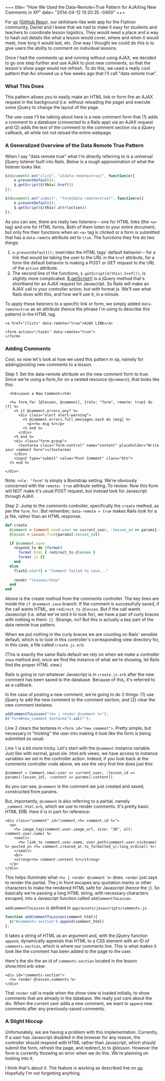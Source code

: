+++
title= "How We Used the Data-Remote=True Pattern for AJAXing New Comments in XP"
date= "2014-04-12 13:20:35 -0400"
+++

For [xp](http://get-xp.herokuapp.com/) ([GitHub Repo](https://github.com/kronosapiens/xp)), our skillshare-like web app for the Flatiron community, Daniel and I knew that we had to make it easy for students and teachers to coordinate lesson logistics. They would need a place and a way to hash out details like what a lesson would cover, where and when it would meet, how long it would last, etc. One way I thought we could do this is to give users the ability to comment on individual lessons. 

Once I had the comments up and running without using AJAX, we decided to go one step further and use AJAX to post new comments, so that the lesson's show page would not refresh. To do this, we used a really cool pattern that Avi showed us a few weeks ago that I'll call "data remote true". 

<!-- more -->

### What This Does

This pattern allows you to easily make an HTML link or form fire an AJAX request in the background (i.e. without reloading the page) and execute some jQuery to change the layout of the page. 

The use-case I'll be talking about here is a new comment form that (1) adds a comment to a database (connected to a Rails app) via an AJAX request and (2) adds the text of the comment to the comment section via a jQuery callback, all while not not reload the entire webpage.

### A Generalized Overview of the Data Remote True Pattern

When I say "data remote true" what I'm directly referring to is a universal jQuery listener built into Rails. Below is a rough approximation of what the listener looks like:

```javascript
$(document).on("click", "a[data-remote=true]", function(e){
    e.preventDefault();
    $.getScript($(this).href())
});

$(document).on("submit", "form[data-remote=true]", function(e){
    e.preventDefault();
    $.getScript($(this).attr(action))
});

```

As you can see, there are really two listeners-- one for HTML links (the `<a>` tag) and one for HTML forms. Both of them listen to your entire document, but only fire their functions when an `<a>` tag is clicked or a form is submitted that has a `data-remote` attribute set to `true`. The functions they fire do two things: 

1. `e.preventDefault();` overrides the HTML tags' default behavior-- for a link that would be taking the user to the URL in the `href` attribute, for a form the default behavior is making a POST or GET request to the URL of the `action` attribute.  
2. The second line of the functions, `$.getScript($(this).href())`, is slightly more complicated. [$.getScript()](https://api.jquery.com/jQuery.getScript/) is a jQuery method that's shorthand for an AJAX request for Javascript. So Rails will make an AJAX call to your controller action, but with format js. We'll see what Rails does with this, and how we'll use it, in a minute.

To apply these listeners to a specific link or form, we simply added `data-remote=true` as an attribute (hence the phrase I'm using to describe this pattern) in the HTML tag. 

```
<a href="/lists" data-remote="true">AJAX LINK</a>

<form action="/tasks" data-remote="true">
</form>
```


### Adding Comments

Cool, so now let's look at how we used this pattern in xp, namely for adding/posting new comments to a lesson.

Step 1: Set the data-remote attribute on the new comment form to true. Since we're using a form_for on a nested resource (`@comment`), that looks like this:

```erb
  <h4>Leave a New Comment</h4>

  <%= form_for [@lesson, @comment], {role: "form", remote: true} do |f| %>
    <% if @comment.errors.any? %>
      <div class="alert alert-warning">
        <% @comment.errors.full_messages.each do |msg| %>
          <p><%= msg %></p>
        <% end %>
      </div>
    <% end %>
    <div class="form-group">
      <textarea class="form-control" name="content" placeholder="Write your comment here"></textarea>
    </div>
    <input type="submit" value="Post Comment" class="btn">
  <% end %>

</div>
```

Note: `role: "form"` is simply a Bootstrap setting. We're obviously concerned with the `remote: true` attribute setting. To review: Now this form will NOT make it's usual POST request, but instead look for Javascript through AJAX. 

Step 2: Jump to the comments controller, specifically the `create` method, as per the `form_for`. But remember, `data-remote = true` makes Rails look for a js file, rather than an HTML response. 

```ruby
def create
  @comment = Comment.new(:user => current_user, :lesson_id => params[:lesson_id], :content => params[:content])
  @lesson = Lesson.find(params[:lesson_id])

  if @comment.save
    respond_to do |format|
      format.html { redirect_to @lesson }
      format.js {}
    end
  else
    flash[:alert] = "Comment failed to save..."
    
    render "lessons/show"
  end
end 
```

Above is the create method from the comments controller. The key lines are inside the `if @comment.save` branch. If the comment is successfully saved, if the call wants HTML, we `redirect_to @lesson`. But if the call wants Javascript (i.e. what we've told it to look for), we have a pair of curly braces with nothing in them: `{}`. Strange, no? But this is actually a key part of the data remote true pattern.

When we put nothing in the curly braces we are counting on Rails' sensible default, which is to look in this controller's corresponding view directory for, in this case, a file called `create.js.erb`. 

(This is exactly the same Rails default we rely on when we make a controller `show` method and, once we find the instance of what we're showing, let Rails find the proper HTML view.)

Rails is going to run whatever Javascript is in `create.js.erb` after the new comment has been saved to the database. Because of this, it's referred to as a callback. 

In the case of posting a new comment, we're going to do 2 things: (1) use jQuery to add the new comment to the comment section, and (2) clear the new comment textarea. 

```javascript
addCommentToLesson("<%= j render @comment %>");
$("form#new_comment textarea").val("");
```

Line 2 clears the textarea in `<form id="new_comment">`. Pretty simple, but necessary in "tricking" the user into making it look like the form is being submitted as usual. 

Line 1 is a bit more tricky. Let's start with the `@comment` instance variable. Just like with normal, good ole .html.erb views, we have access to instance variables we set in the controller action. Indeed, if you look back at the comments controller code above, we see the very first line does just this:

```
@comment = Comment.new(:user => current_user, :lesson_id => params[:lesson_id], :content => params[:content])
```

As you can see, `@comment` is the comment we just created and saved, constructed from params.

But, importantly, `@comment` is also referring to a partial, namely `_comment.html.erb`, which we use to render comments. It's pretty basic HTML ERB. Here it is in part for reference:

```erb
<div class="comment" id="comment_<%= comment.id %>">
  <p>
    <%= image_tag(comment.user.image_url, size: "30", alt: comment.user.name) %> 
    <small>
      <%= link_to comment.user.name, user_path(comment.user.nickname) %> posted on <%= comment.created_at.to_formatted_s(:long_ordinal) %>: 
    </small>
    <br>
    <strong><%= comment.content %></strong>
  </p>
</div>
```

This helps illuminate what `<%= j render @comment %>` does. `render` just says to render the partial. The j in front escapes any quotation marks or other characters to make the rendered HTML safe for Javascript (hence the `j`). So basically we're passing a long HTML string, with necessary characters escaped, into a Javascript function called `addCommentToLesson`. 

`addCommentToLesson` is defined in `app/assets/javascripts/comments.js`. 

```javascript
function addCommentToLesson(comment_html){
  $("#comments-section").append(comment_html)
};
```

It takes a string of HTML as an argument and, with the jQuery function `append`, dynamically appends that HTML to a CSS element with an ID of `comments-section`, which is where our comments live. This is what makes it look like the comment has been added to the page to the user. 

Here's the div the an id of `comments-section` located in the lesson show.html.erb view: 

```erb
<div id="comments-section">
  <%= render @lesson.comments %>
</div>
```

That `render` call is made when the show view is loaded initially, to show comments that are already in the database. We really just care about the div. When the current user adds a new comment, we want to `append` new comments after any previously-saved comments. 

### A Slight Hiccup

Unfortunately, we are having a problem with this implementation. Currently, if a user has Javascript disabled in the browser for any reason, the controller should respond with HTML rather than Javascript, which should submit the form, refresh the page, and redirect_to to @lesson. However the form is currently throwing an error when we do this. We're planning on looking into it. 

I think that's about it. The feature is working as described live on [xp](http://get-xp.herokuapp.com/). Hopefully I'm not forgetting anything. 



